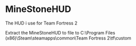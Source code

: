 # MineStoneHUD
The HUD i use for Team Fortress 2

Extract the MineStoneHUD to file to C:\Program Files (x86)\Steam\steamapps\common\Team Fortress 2\tf\custom
